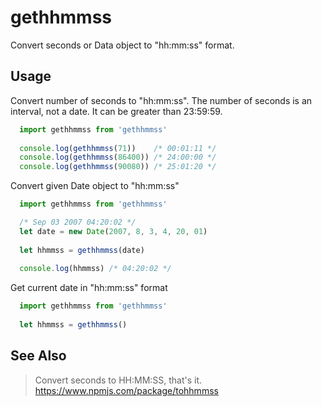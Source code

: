 # gethhmmss
Convert seconds or Data object to "hh:mm:ss" format.

## Usage

Convert number of seconds to "hh:mm:ss".
The number of seconds is an interval, not a date. It can be greater than 23:59:59.
```js
  import gethhmmss from 'gethhmmss'
  
  console.log(gethhmmss(71))    /* 00:01:11 */
  console.log(gethhmmss(86400)) /* 24:00:00 */
  console.log(gethhmmss(90080)) /* 25:01:20 */
```

Convert given Date object to "hh:mm:ss"
```js
  import gethhmmss from 'gethhmmss'

  /* Sep 03 2007 04:20:02 */
  let date = new Date(2007, 8, 3, 4, 20, 01)
  
  let hhmmss = gethhmmss(date)
  
  console.log(hhmmss) /* 04:20:02 */
```

Get current date in "hh:mm:ss" format
```js
  import gethhmmss from 'gethhmmss'
  
  let hhmmss = gethhmmss()
```

## See Also

> Convert seconds to HH:MM:SS, that's it.
https://www.npmjs.com/package/tohhmmss
